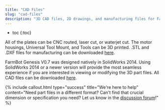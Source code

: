 ```yaml
---
title: "CAD Files"
slug: "cad-files"
description: "3D CAD files, 2D drawings, and manufacturing files for FarmBot Genesis V0.7"
---
```


* toc
{:toc}

All of the plates can be CNC routed, laser cut, or waterjet cut. The motor housings, Universal Tool Mount, and Tools can be 3D printed. .STL and .DXF files for manufacturing can be downloaded [here](https://drive.google.com/a/roryaronson.com/folderview?id=0B-wExYzQcnp3fkZqd0x3TUo1N2didWtvYTlSRTBocVlCVG9fYWlmcVJWUDFNbkVmdWVuTXc&usp=drive_web&tid=0B-wExYzQcnp3bmY4STBfSmJMQWc).

FarmBot Genesis V0.7 was designed natively in SolidWorks 2014. Using SolidWorks 2014 or a newer version will provide the most seamless experience if you are interested in viewing or modifying the 3D part files. All CAD files can be downloaded [here](https://drive.google.com/open?id=0B-wExYzQcnp3fkZqd0x3TUo1N2didWtvYTlSRTBocVlCVG9fYWlmcVJWUDFNbkVmdWVuTXc).

{%
include callout.html
type="success"
title="We're here to help"
content="Need part files in a different format? Can't find that crucial dimension or specification you need? Let us know in the [discussion forum](http://forum.farm.bot/)!"
%}

